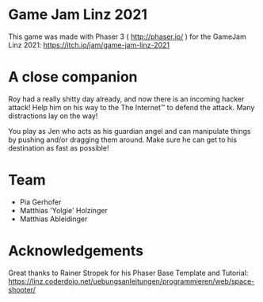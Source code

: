 # Game Jam Linz 2021

This game was made with Phaser 3 ( http://phaser.io/ ) for the GameJam Linz 2021: https://itch.io/jam/game-jam-linz-2021

# A close companion

Roy had a really shitty day already, and now there is an incoming hacker attack! Help him on his way to the The Internet™ to defend the attack. Many distractions lay on the way!

You play as Jen who acts as his guardian angel and can manipulate things by pushing and/or dragging them around. Make sure he can get to his destination as fast as possible!

# Team

* Pia Gerhofer
* Matthias 'Yolgie' Holzinger
* Matthias Ableidinger

# Acknowledgements

Great thanks to Rainer Stropek for his Phaser Base Template and Tutorial: https://linz.coderdojo.net/uebungsanleitungen/programmieren/web/space-shooter/
